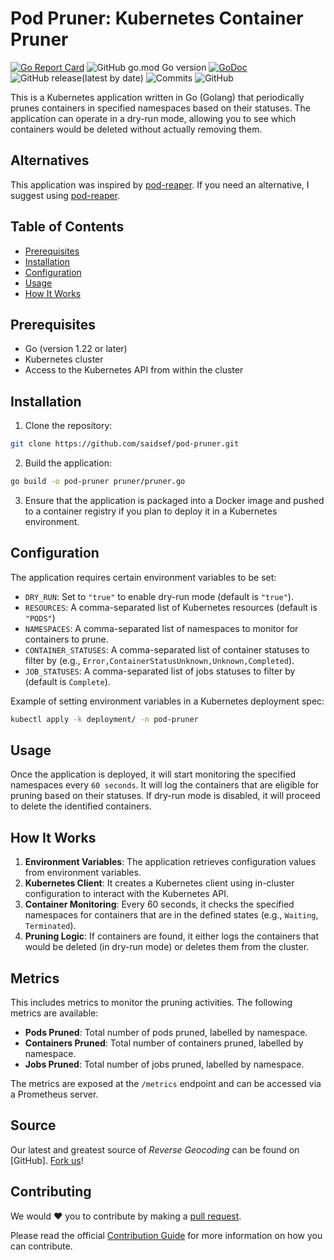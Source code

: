 # Pod Pruner: Kubernetes Container Pruner

[![Go Report Card](https://goreportcard.com/badge/github.com/saidsef/pod-pruner)](https://goreportcard.com/report/github.com/saidsef/pod-pruner)
![GitHub go.mod Go version](https://img.shields.io/github/go-mod/go-version/saidsef/pod-pruner)
[![GoDoc](https://godoc.org/github.com/saidsef/pod-pruner?status.svg)](https://pkg.go.dev/github.com/saidsef/pod-pruner?tab=doc)
![GitHub release(latest by date)](https://img.shields.io/github/v/release/saidsef/pod-pruner)
![Commits](https://img.shields.io/github/commits-since/saidsef/pod-pruner/latest.svg)
![GitHub](https://img.shields.io/github/license/saidsef/pod-pruner)

This is a Kubernetes application written in Go (Golang) that periodically prunes containers in specified namespaces based on their statuses. The application can operate in a dry-run mode, allowing you to see which containers would be deleted without actually removing them.

## Alternatives

This application was inspired by [pod-reaper](https://github.com/saidsef/pod-reaper/tree/master). If you need an alternative, I suggest using [pod-reaper](https://github.com/saidsef/pod-reaper/tree/master).

## Table of Contents

- [Prerequisites](#prerequisites)
- [Installation](#installation)
- [Configuration](#configuration)
- [Usage](#usage)
- [How It Works](#how-it-works)

## Prerequisites

- Go (version 1.22 or later)
- Kubernetes cluster
- Access to the Kubernetes API from within the cluster

## Installation

1. Clone the repository:
```bash
git clone https://github.com/saidsef/pod-pruner.git
```

2. Build the application:
```bash
go build -o pod-pruner pruner/pruner.go
```

3. Ensure that the application is packaged into a Docker image and pushed to a container registry if you plan to deploy it in a Kubernetes environment.

## Configuration

The application requires certain environment variables to be set:

- `DRY_RUN`: Set to `"true"` to enable dry-run mode (default is `"true"`).
- `RESOURCES`: A comma-separated list of Kubernetes resources (default is `"PODS"`)
- `NAMESPACES`: A comma-separated list of namespaces to monitor for containers to prune.
- `CONTAINER_STATUSES`: A comma-separated list of container statuses to filter by (e.g., `Error,ContainerStatusUnknown,Unknown,Completed`).
- `JOB_STATUSES`: A comma-separated list of jobs statuses to filter by (default is `Complete`).

Example of setting environment variables in a Kubernetes deployment spec:

```bash
kubectl apply -k deployment/ -n pod-pruner
```

## Usage

Once the application is deployed, it will start monitoring the specified namespaces every `60 seconds`. It will log the containers that are eligible for pruning based on their statuses. If dry-run mode is disabled, it will proceed to delete the identified containers.

## How It Works

1. **Environment Variables**: The application retrieves configuration values from environment variables.
2. **Kubernetes Client**: It creates a Kubernetes client using in-cluster configuration to interact with the Kubernetes API.
3. **Container Monitoring**: Every 60 seconds, it checks the specified namespaces for containers that are in the defined states (e.g., `Waiting`, `Terminated`).
4. **Pruning Logic**: If containers are found, it either logs the containers that would be deleted (in dry-run mode) or deletes them from the cluster.

## Metrics

This includes metrics to monitor the pruning activities. The following metrics are available:

- **Pods Pruned**: Total number of pods pruned, labelled by namespace.
- **Containers Pruned**: Total number of containers pruned, labelled by namespace.
- **Jobs Pruned**: Total number of jobs pruned, labelled by namespace.

The metrics are exposed at the `/metrics` endpoint and can be accessed via a Prometheus server.

## Source

Our latest and greatest source of *Reverse Geocoding* can be found on [GitHub]. [Fork us](https://github.com/saidsef/pod-pruner/fork)!

## Contributing

We would :heart: you to contribute by making a [pull request](https://github.com/saidsef/pod-pruner/pulls).

Please read the official [Contribution Guide](./CONTRIBUTING.md) for more information on how you can contribute.
